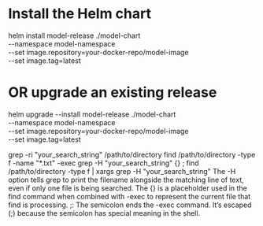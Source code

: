 # Install the Helm chart
helm install model-release ./model-chart \
  --namespace model-namespace \
  --set image.repository=your-docker-repo/model-image \
  --set image.tag=latest

# OR upgrade an existing release
helm upgrade --install model-release ./model-chart \
  --namespace model-namespace \
  --set image.repository=your-docker-repo/model-image \
  --set image.tag=latest

grep -ri "your_search_string" /path/to/directory
find /path/to/directory -type f -name "*.txt" -exec grep -H "your_search_string" {} \;
find /path/to/directory -type f | xargs grep -H "your_search_string"
  The -H option tells grep to print the filename alongside the matching line of text, even if only one file is being searched.
  The {} is a placeholder used in the find command when combined with -exec to represent the current file that find is processing.
  \;: The semicolon ends the -exec command. It’s escaped (\;) because the semicolon has special meaning in the shell.
